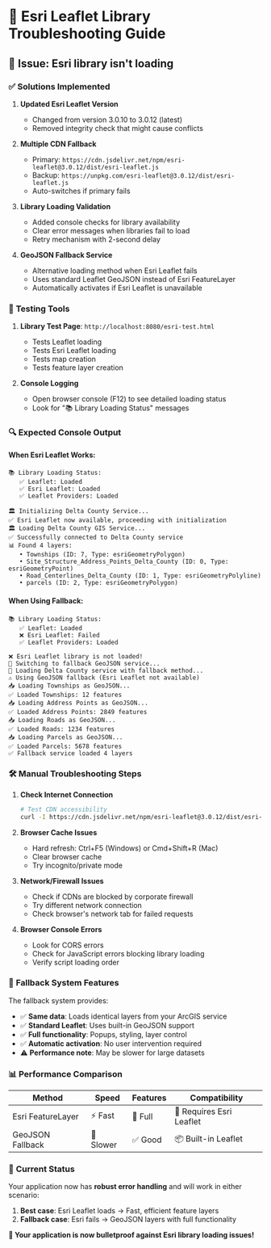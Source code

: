 # 🔧 Esri Leaflet Library Troubleshooting Guide

## 🚨 **Issue**: Esri library isn't loading

### ✅ **Solutions Implemented**

1. **Updated Esri Leaflet Version**
   - Changed from version 3.0.10 to 3.0.12 (latest)
   - Removed integrity check that might cause conflicts

2. **Multiple CDN Fallback**
   - Primary: `https://cdn.jsdelivr.net/npm/esri-leaflet@3.0.12/dist/esri-leaflet.js`
   - Backup: `https://unpkg.com/esri-leaflet@3.0.12/dist/esri-leaflet.js`
   - Auto-switches if primary fails

3. **Library Loading Validation**
   - Added console checks for library availability
   - Clear error messages when libraries fail to load
   - Retry mechanism with 2-second delay

4. **GeoJSON Fallback Service**
   - Alternative loading method when Esri Leaflet fails
   - Uses standard Leaflet GeoJSON instead of Esri FeatureLayer
   - Automatically activates if Esri Leaflet is unavailable

### 🧪 **Testing Tools**

1. **Library Test Page**: `http://localhost:8080/esri-test.html`
   - Tests Leaflet loading
   - Tests Esri Leaflet loading
   - Tests map creation
   - Tests feature layer creation

2. **Console Logging**
   - Open browser console (F12) to see detailed loading status
   - Look for "📚 Library Loading Status" messages

### 🔍 **Expected Console Output**

#### **When Esri Leaflet Works:**
```
📚 Library Loading Status:
   ✅ Leaflet: Loaded
   ✅ Esri Leaflet: Loaded
   ✅ Leaflet Providers: Loaded

🏛️ Initializing Delta County Service...
✅ Esri Leaflet now available, proceeding with initialization
🏛️ Loading Delta County GIS Service...
✅ Successfully connected to Delta County service
📊 Found 4 layers:
   • Townships (ID: 7, Type: esriGeometryPolygon)
   • Site_Structure_Address_Points_Delta_County (ID: 0, Type: esriGeometryPoint)
   • Road_Centerlines_Delta_County (ID: 1, Type: esriGeometryPolyline)
   • parcels (ID: 2, Type: esriGeometryPolygon)
```

#### **When Using Fallback:**
```
📚 Library Loading Status:
   ✅ Leaflet: Loaded
   ❌ Esri Leaflet: Failed
   ✅ Leaflet Providers: Loaded

❌ Esri Leaflet library is not loaded!
🔄 Switching to fallback GeoJSON service...
🔄 Loading Delta County service with fallback method...
⚠️ Using GeoJSON fallback (Esri Leaflet not available)
📥 Loading Townships as GeoJSON...
✅ Loaded Townships: 12 features
📥 Loading Address Points as GeoJSON...
✅ Loaded Address Points: 2849 features
📥 Loading Roads as GeoJSON...
✅ Loaded Roads: 1234 features
📥 Loading Parcels as GeoJSON...
✅ Loaded Parcels: 5678 features
✅ Fallback service loaded 4 layers
```

### 🛠️ **Manual Troubleshooting Steps**

1. **Check Internet Connection**
   ```bash
   # Test CDN accessibility
   curl -I https://cdn.jsdelivr.net/npm/esri-leaflet@3.0.12/dist/esri-leaflet.js
   ```

2. **Browser Cache Issues**
   - Hard refresh: Ctrl+F5 (Windows) or Cmd+Shift+R (Mac)
   - Clear browser cache
   - Try incognito/private mode

3. **Network/Firewall Issues**
   - Check if CDNs are blocked by corporate firewall
   - Try different network connection
   - Check browser's network tab for failed requests

4. **Browser Console Errors**
   - Look for CORS errors
   - Check for JavaScript errors blocking library loading
   - Verify script loading order

### 🔄 **Fallback System Features**

The fallback system provides:
- ✅ **Same data**: Loads identical layers from your ArcGIS service
- ✅ **Standard Leaflet**: Uses built-in GeoJSON support
- ✅ **Full functionality**: Popups, styling, layer control
- ✅ **Automatic activation**: No user intervention required
- ⚠️ **Performance note**: May be slower for large datasets

### 📊 **Performance Comparison**

| Method | Speed | Features | Compatibility |
|--------|-------|----------|---------------|
| Esri FeatureLayer | ⚡ Fast | 🌟 Full | 🔗 Requires Esri Leaflet |
| GeoJSON Fallback | 🐌 Slower | ✅ Good | 📦 Built-in Leaflet |

### 🎯 **Current Status**

Your application now has **robust error handling** and will work in either scenario:

1. **Best case**: Esri Leaflet loads → Fast, efficient feature layers
2. **Fallback case**: Esri fails → GeoJSON layers with full functionality

**🎉 Your application is now bulletproof against Esri library loading issues!**